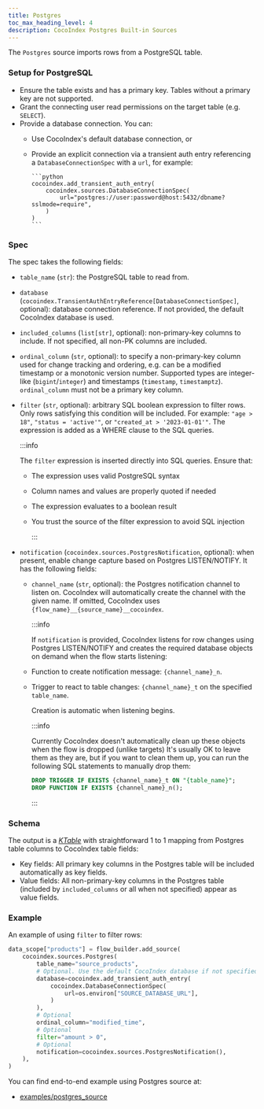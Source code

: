 ```yaml
---
title: Postgres
toc_max_heading_level: 4
description: CocoIndex Postgres Built-in Sources
---
```


The `Postgres` source imports rows from a PostgreSQL table.

### Setup for PostgreSQL

* Ensure the table exists and has a primary key. Tables without a primary key are not supported.
* Grant the connecting user read permissions on the target table (e.g. `SELECT`).
* Provide a database connection. You can:
  * Use CocoIndex's default database connection, or
  * Provide an explicit connection via a transient auth entry referencing a `DatabaseConnectionSpec` with a `url`, for example:

        ```python
        cocoindex.add_transient_auth_entry(
            cocoindex.sources.DatabaseConnectionSpec(
                url="postgres://user:password@host:5432/dbname?sslmode=require",
            )
        )
        ```

### Spec

The spec takes the following fields:

* `table_name` (`str`): the PostgreSQL table to read from.
* `database` (`cocoindex.TransientAuthEntryReference[DatabaseConnectionSpec]`, optional): database connection reference. If not provided, the default CocoIndex database is used.
* `included_columns` (`list[str]`, optional): non-primary-key columns to include. If not specified, all non-PK columns are included.
* `ordinal_column` (`str`, optional): to specify a non-primary-key column used for change tracking and ordering, e.g. can be a modified timestamp or a monotonic version number. Supported types are integer-like (`bigint`/`integer`) and timestamps (`timestamp`, `timestamptz`).
    `ordinal_column` must not be a primary key column.

* `filter` (`str`, optional): arbitrary SQL boolean expression to filter rows. Only rows satisfying this condition will be included. For example: `"age > 18"`, `"status = 'active'"`, or `"created_at > '2023-01-01'"`. The expression is added as a WHERE clause to the SQL queries.

    :::info

    The `filter` expression is inserted directly into SQL queries. Ensure that:
  * The expression uses valid PostgreSQL syntax
  * Column names and values are properly quoted if needed
  * The expression evaluates to a boolean result
  * You trust the source of the filter expression to avoid SQL injection

    :::

* `notification` (`cocoindex.sources.PostgresNotification`, optional): when present, enable change capture based on Postgres LISTEN/NOTIFY. It has the following fields:
  * `channel_name` (`str`, optional): the Postgres notification channel to listen on. CocoIndex will automatically create the channel with the given name. If omitted, CocoIndex uses `{flow_name}__{source_name}__cocoindex`.

    :::info

    If `notification` is provided, CocoIndex listens for row changes using Postgres LISTEN/NOTIFY and creates the required database objects on demand when the flow starts listening:

  * Function to create notification message: `{channel_name}_n`.
  * Trigger to react to table changes: `{channel_name}_t` on the specified `table_name`.

    Creation is automatic when listening begins.

    :::info

    Currently CocoIndex doesn't automatically clean up these objects when the flow is dropped (unlike targets)
    It's usually OK to leave them as they are, but if you want to clean them up, you can run the following SQL statements to manually drop them:

    ```sql
    DROP TRIGGER IF EXISTS {channel_name}_t ON "{table_name}";
    DROP FUNCTION IF EXISTS {channel_name}_n();
    ```

    :::

### Schema

The output is a [*KTable*](/docs/core/data_types#ktable) with straightforward 1 to 1 mapping from Postgres table columns to CocoIndex table fields:

* Key fields: All primary key columns in the Postgres table will be included automatically as key fields.
* Value fields: All non-primary-key columns in the Postgres table (included by `included_columns` or all when not specified) appear as value fields.

### Example

An example of using `filter` to filter rows:

```python
data_scope["products"] = flow_builder.add_source(
    cocoindex.sources.Postgres(
        table_name="source_products",
        # Optional. Use the default CocoIndex database if not specified.
        database=cocoindex.add_transient_auth_entry(
            cocoindex.DatabaseConnectionSpec(
                url=os.environ["SOURCE_DATABASE_URL"],
            )
        ),
        # Optional
        ordinal_column="modified_time",
        # Optional
        filter="amount > 0",
        # Optional
        notification=cocoindex.sources.PostgresNotification(),
    ),
)
```

You can find end-to-end example using Postgres source at:

* [examples/postgres_source](https://github.com/cocoindex-io/cocoindex/tree/main/examples/postgres_source)
